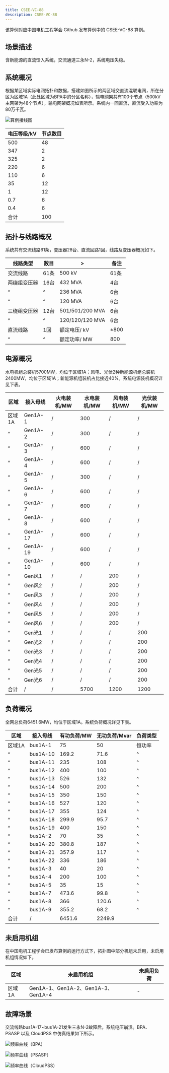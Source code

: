 ```yaml
---
title: CSEE-VC-88
description: CSEE-VC-88
---
```

该算例对应中国电机工程学会 Github 发布算例中的 CSEE-VC-88 算例。

## 场景描述
含新能源的直流馈入系统，交流通道三永N-2，系统电压失稳。

## 系统概况
根据某区域实际电网拓扑和数据，搭建如图所示的两区域交直流混联电网，所在分区为区域1A（此处区域为BPA中的分区名称），输电网架共有100个节点（500kV主网架为48个节点），输电网架概况如表所示。系统内一回直流，直流受入功率为80万千瓦。

![算例接线图](./topo-case8.png)

| 电压等级/kV | 节点数目 |
|------------|---------|
| 500        | 48      |
| 347        | 2       |
| 325        | 2       |
| 220        | 6       |
| 110        | 6       |
| 35         | 12      |
| 1          | 12      |
| 0.7        | 6       |
| 0.4        | 6       |
| 合计       | 100     |

## 拓扑与线路概况
系统共有交流线路61条，变压器28台、直流回路1回，线路及变压器概况如下。

| 线路类型     | 数目  | > |备注                      |
|-------------|-------|--------- |------------------|
| 交流线路     | 61条  | 500 kV |61条               |
| 两绕组变压器 | 16台  | 432 MVA |4台               |
|       ^      |  ^     | 236 MVA |6台               |
|          ^   |   ^    | 120 MVA |6台               |
| 三绕组变压器 | 12台  | 501/501/200 MVA |6台       |
|        ^     |  ^     | 120/120/120 MVA |6台       |
| 直流线路     | 1回   | 额定电压/ kV  |±800          |
|         ^    |    ^   | 额定功率/ MW | 800           |

## 电源概况
水电机组总装机5700MW，均位于区域1A；风电、光伏2种新能源机组总装机2400MW，均位于区域1A；新能源机组装机占比接近40%。系统电源装机概况详见下表。

| 区域   | 接入母线   | 火电装机/MW | 水电装机/MW | 风电装机/MW       | 光伏装机/MW |
|-------|-----------|-------------|-------------|---------------|----------------| 
| 区域1A | Gen1A-1   | /           | 300         | /             | /              |
|    ^   | Gen1A-2   | /           | 300         |       /       |       /         |
|    ^   | Gen1A-3   | /           |600          |       /     |      /         |
|    ^   | Gen1A-4   | /           | 600         |        /      |       /         |
|    ^   | Gen1A-5   | /           | 300         | /             | /              |
|    ^   | Gen1A-6   | /           | 600         | /             | /              |
|    ^   | Gen1A-7   | /           | 600         | /             | /              |
|    ^   | Gen1A-8   | /           | 600         | /             | /              |
|    ^   | Gen1A-17  | /           | 600         | /             | /              |
|    ^   | Gen1A-19  | /           | 600         | /             | /              |
|    ^   | Gen1A-10  | /           | 600         | /             | /              |
|    ^   | Gen风1    | /           | /           | 200           | /              |
|    ^   | Gen风2    | /           | /           | 200           | /              |
|    ^   | Gen风3    | /           | /           | 200           | /              |
|    ^   | Gen风4    | /           | /           | 200           | /              |
|    ^   | Gen风5    | /           | /           | 200           | /              |
|    ^   | Gen风6    | /           | /           | 200           | /              |
|    ^   | Gen光1    | /           | /           | /             | 200            |
|    ^   | Gen光2    | /           | /           | /             | 200            |
|    ^   | Gen光3    | /           | /           | /             | 200            |
|    ^   | Gen光4    | /           | /           | /             | 200            |
|    ^   | Gen光5    | /           | /           | /             | 200            |
|    ^   | Gen光6    | /           | /           | /             | 200            |
| 合计    | /         | /           | 5700        | 1200          | 1200           |

## 负荷概况
全网总负荷6451.6MW，均位于区域1A。系统负荷概况详见下表。

| 区域   | 接入母线   | 有功负荷/MW | 无功负荷/Mvar | 负荷类型 |
|-------|-----------|-------------|---------------|--------|
| 区域1A | bus1A-1   | 75          | 50            | 恒功率   |
|   ^   | bus1A-10  | 169.2       | 71.6          |     ^    |
|   ^   | bus1A-11  | 235         | 108           |     ^    |
|   ^   | bus1A-12  | 400         | 100           |     ^    |
|   ^   | bus1A-13  | 526         | 132           |     ^    |
|   ^   | bus1A-14  | 500         | 200           |     ^    |
|   ^   | bus1A-15  | 350         | 150           |     ^    |
|   ^   | bus1A-16  | 527         | 120           |     ^    |
|   ^   | bus1A-17  | 355         | 124           |     ^    |
|   ^   | bus1A-18  | 299.9       | 95.7          |     ^    |
|   ^   | bus1A-19  | 400         | 150           |     ^    |
|   ^   | bus1A-2   | 70          | 35            |     ^    |
|   ^   | bus1A-20  | 380.8       | 187           |     ^    |
|   ^   | bus1A-21  | 357.9       | 117           |     ^    |
|   ^   | bus1A-22  | 336         | 186           |     ^    |
|   ^   | bus1A-3   | 40          | 20            |     ^    |
|   ^   | bus1A-4   | 200         | 100           |     ^    |
|   ^   | bus1A-5   | 35          | 15            |     ^    |
|   ^   | bus1A-7   | 473.6       | 99.8          |     ^    |
|   ^   | bus1A-8   | 366         | 120.6         |     ^    |
|   ^   | bus1A-9   | 355.2       | 68.2          |     ^    |
| 合计    | /         | 6451.6      | 2249.9        |          |

## 未启用机组
在中国电机工程学会已发布算例的运行方式下，拓扑图中部分机组未启用，未启用机组情况如下。

| 区域   | 未启用机组                               | 未启用负荷 |
|-------|-----------------------------------------|----------|
| 区域1A | Gen1A-1、Gen1A-2、Gen1A-3、Gen1A-4     | -        |


## 故障场景
交流线路bus1A-17~bus1A-21发生三永N-2故障后，系统电压崩溃。BPA、PSASP 以及 CloudPSS 中仿真结果如下所示。

![频率曲线（BPA）](./bpa-case8.png "频率曲线（BPA）")

![频率曲线（PSASP）](./psasp-case8.png "频率曲线（PSASP）")

![频率曲线（CloudPSS）](./cloudpss-case8.png "频率曲线（CloudPSS）")